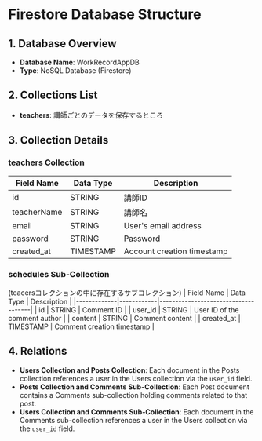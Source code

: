 # Firestore Database Structure

## 1. Database Overview

- **Database Name**: WorkRecordAppDB
- **Type**: NoSQL Database (Firestore)

## 2. Collections List

- **teachers**: 講師ごとのデータを保存するところ

## 3. Collection Details

### teachers Collection

| Field Name  | Data Type | Description                |
| ----------- | --------- | -------------------------- |
| id          | STRING    | 講師ID                     |
| teacherName | STRING    | 講師名                     |
| email       | STRING    | User's email address       |
| password    | STRING    | Password                   |
| created_at  | TIMESTAMP | Account creation timestamp |

### schedules Sub-Collection

(teacersコレクションの中に存在するサブコレクション)
| Field Name | Data Type | Description |
|-------------|------------|-------------------------------------|
| id | STRING | Comment ID |
| user_id | STRING | User ID of the comment author |
| content | STRING | Comment content |
| created_at | TIMESTAMP | Comment creation timestamp |

## 4. Relations

- **Users Collection and Posts Collection**: Each document in the Posts collection references a user in the Users collection via the `user_id` field.
- **Posts Collection and Comments Sub-Collection**: Each Post document contains a Comments sub-collection holding comments related to that post.
- **Users Collection and Comments Sub-Collection**: Each document in the Comments sub-collection references a user in the Users collection via the `user_id` field.
